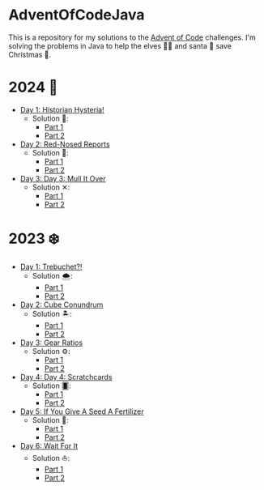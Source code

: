 # AdventOfCodeJava

This is a repository for my solutions to the [Advent of Code](https://adventofcode.com/) challenges.
I'm solving the problems in Java to help the elves 🧚‍♂️ and santa 🎅 save Christmas 🎄.

# 2024 🎄
* [Day 1: Historian Hysteria!](https://adventofcode.com/2024/day/1)
    - Solution 📜:
        - [Part 1](/2024/days/01/src/PartOne.java)
        - [Part 2](/2024/days/01/src/PartTwo.java)
* [Day 2: Red-Nosed Reports](https://adventofcode.com/2024/day/2)
    - Solution 🦌:
        - [Part 1](/2024/days/02/src/PartOne.java)
        - [Part 2](/2024/days/02/src/PartTwo.java)
* [Day 3: Day 3: Mull It Over](https://adventofcode.com/2024/day/3)
    - Solution ✕:
        - [Part 1](/2024/days/03/src/PartOne.java)
        - [Part 2](/2024/days/03/src/PartTwo.java)




# 2023 ❄️
* [Day 1: Trebuchet?!](https://adventofcode.com/2023/day/1)
    - Solution 🌨️:
        - [Part 1](/2023/days/01/src/PartOne.java)
        - [Part 2](/2023/days/01/src/PartTwo.java)
* [Day 2: Cube Conundrum](https://adventofcode.com/2023/day/2)
    - Solution 🏝️:
        - [Part 1](/2023/days/02/src/PartOne.java)
        - [Part 2](/2023/days/02/src/PartTwo.java)
* [Day 3: Gear Ratios](https://adventofcode.com/2023/day/3)
    - Solution ⚙️:
        - [Part 1](/2023/days/03/src/PartOne.java)
        - [Part 2](/2023/days/03/src/PartTwo.java)
* [Day 4: Day 4: Scratchcards](https://adventofcode.com/2023/day/4)
    - Solution 🂠:
        - [Part 1](/2023/days/04/src/PartOne.java)
        - [Part 2](/2023/days/04/src/PartTwo.java)
* [Day 5: If You Give A Seed A Fertilizer](https://adventofcode.com/2023/day/5)
    - Solution 🌾:
        - [Part 1](/2023/days/05/src/PartOne.java)
        - [Part 2](/2023/days/05/src/PartTwo.java)
* [Day 6: Wait For It](https://adventofcode.com/2023/day/6)
    - Solution ⛵️:
        - [Part 1](/2023/days/06/src/PartOne.java)
        - [Part 2](/2023/days/06/src/PartTwo.java)
